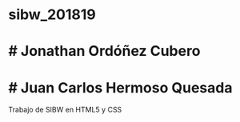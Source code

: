 # sibw_201819

# # Jonathan Ordóñez Cubero
# # Juan Carlos Hermoso Quesada

Trabajo de SIBW en HTML5 y CSS

